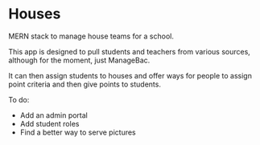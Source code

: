 # Houses

MERN stack to manage house teams for a school.

This app is designed to pull students and teachers from various sources, although for the moment, just ManageBac.

It can then assign students to houses and offer ways for people to assign point criteria and then give points to students.

To do:

- Add an admin portal
- Add student roles
- Find a better way to serve pictures
